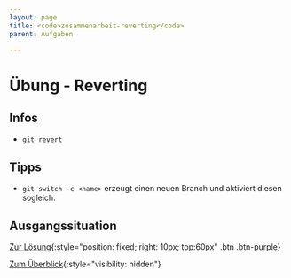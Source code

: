 ```yaml
---
layout: page
title: <code>zusammenarbeit-reverting</code>
parent: Aufgaben

---
```

# Übung - Reverting



## Infos

* `git revert` 

## Tipps

* `git switch -c <name>` erzeugt einen neuen Branch und aktiviert 
  diesen sogleich.
  
## Ausgangssituation


[Zur Lösung](loesung-zusammenarbeit-reverting.html){:style="position: fixed; right: 10px; top:60px" .btn .btn-purple}

[Zum Überblick](../../ueberblick.html){:style="visibility: hidden"}

